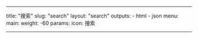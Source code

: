 ---

title: "搜索"
slug: "search"
layout: "search"
outputs:
    - html
    - json
menu:
    main:
        weight: -60
        params: 
            icon: 搜索

---